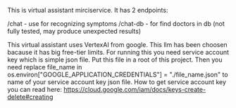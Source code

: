 This is virtual assistant mirciservice. It has 2 endpoints:

/chat - use for recognizing symptoms
/chat-db - for find doctors in db (not fully tested, may produce unexpected results)


This virtual assistant uses VertexAI from google.
This llm has been choosen bacause it has big free-tier limits.
For running this you need service account key which is simple json file. Put this file in a root of this project. 
Then you need replace file_name in 
os.environ["GOOGLE_APPLICATION_CREDENTIALS"] = "./file_name.json"
to name of your service account key json file. How to get service account key you can read here:
https://cloud.google.com/iam/docs/keys-create-delete#creating
